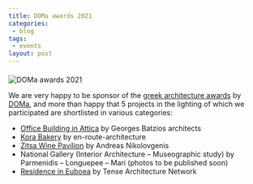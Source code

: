 ```yaml
---
title: DOMa awards 2021
categories:
 - blog
tags:
 - events
layout: post
---
```


<div style="margin-top: 20px;">
  <img src="/luun/assets/images/events/DOMa-awards-2021.png" alt="DOMa awards 2021" />
</div>

We are very happy to be sponsor of the [greek architecture awards](https://doma.archi/awards/awards2021) by [DOMa](https://www.doma.archi/), and more than happy that 5 projects in the lighting of which we participated are shortlisted in various categories:

*   [Office Building in Attica](https://navaro17.github.io/luun/project/2020/09/08/office-building-in-attica/) by Georges Batzios architects
*   [Kora Bakery](https://navaro17.github.io/luun/project/2021/04/07/kora-bakery/) by en-route-architecture
*   [Zitsa Wine Pavilion](https://navaro17.github.io/luun/project/2021/06/17/zitsa-wine-pavilion/) by Andreas Nikolovgenis
*   National Gallery (Interior Architecture – Museographic study) by Parmenidis – Longuepee – Mari (photos to be published soon)
*   [Residence in Euboea](https://navaro17.github.io/luun/project/2021/06/15/residence-in-euboea/) by Tense Architecture Network
